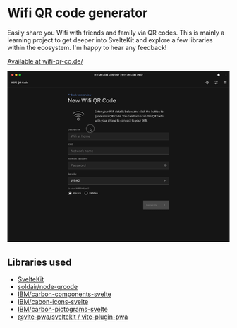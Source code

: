 # Wifi QR code generator

Easily share you Wifi with friends and family via QR codes. This is
mainly a learning project to get deeper into SvelteKit and explore
a few libraries within the ecosystem. I'm happy to hear any feedback!

[Available at wifi-qr-co.de/](https://wifi-qr-co.de/)

![Screen recording of Wifi QR code generator](./media/screenrecording.gif)

## Libraries used

- [SvelteKit](https://kit.svelte.dev)
- [soldair/node-qrcode](https://github.com/soldair/node-qrcode)
- [IBM/carbon-components-svelte](https://github.com/IBM/carbon-components-svelte)
- [IBM/cabon-icons-svelte](https://github.com/IBM/carbon-icons-svelte)
- [IBM/carbon-pictograms-svelte](https://github.com/IBM/carbon-pictograms-svelte)
- [@vite-pwa/sveltekit / vite-plugin-pwa](https://vite-pwa-org.netlify.app/frameworks/sveltekit.html)
